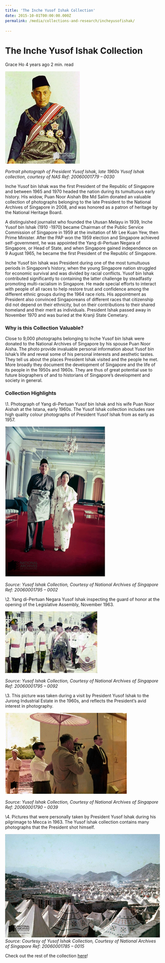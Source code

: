 ```yaml
---
title: 'The Inche Yusof Ishak Collection'
date: 2015-10-01T00:00:00.000Z
permalink: /media/collections-and-research/incheyusofishak/

---
```



# The Inche Yusof Ishak Collection

Grace Ho 4 years ago 2 min. read

![Portrait photograph of President Yusof Ishak, late 1960s](../../../images/blogs/20060001779-0030-yusof-ishak-portrait-wm-243x300-1577933097482.jpg)

*Portrait photograph of President Yusof Ishak, late 1960s Yusof Ishak collection, courtesy of NAS Ref: 20060001779 – 0030*

Inche Yusof bin Ishak was the first President of the Republic of Singapore and between 1965 and 1970 headed the nation during its tumultuous early history. His widow, Puan Noor Aishah Bte Md Salim donated an valuable collection of photographs belonging to the late President to the National Archives of Singapore in 2008, and was honored as a patron of heritage by the National Heritage Board.

A distinguished journalist who founded the Utusan Melayu in 1939, Inche Yusof bin Ishak (1910 -1970) became Chairman of the Public Service Commission of Singapore in 1959 at the invitation of Mr Lee Kuan Yew, then Prime Minister. After the PAP won the 1959 election and Singapore achieved self-government, he was appointed the Yang di-Pertuan Negara of Singapore, or Head of State, and when Singapore gained independence on 9 August 1965, he became the first President of the Republic of Singapore.

Inche Yusof bin Ishak was President during one of the most tumultuous periods in Singapore’s history, when the young Singapore nation struggled for economic survival and was divided by racial conflicts. Yusof bin Ishak contributed significantly to containing the latter challenge by steadfastly promoting multi-racialism in Singapore. He made special efforts to interact with people of all races to help restore trust and confidence among the different ethnic groups during the 1964 race riots. His appointment as President also convinced Singaporeans of different races that citizenship did not depend on their ethnicity, but on their contributions to their shared homeland and their merit as individuals. President Ishak passed away in November 1970 and was buried at the Kranji State Cemetary.

### Why is this Collection Valuable?

Close to 9,000 photographs belonging to Inche Yusof bin Ishak were donated to the National Archives of Singapore by his spouse Puan Noor Aisha.  The photo provide invaluable personal information about Yusof bin Ishak’s life and reveal some of his personal interests and aesthetic tastes. They tell us about the places President Ishak visited and the people he met. More broadly they document the development of Singapore and the life of its people in the 1950s and 1960s. They are thus of great potential use to future biographers of and to historians of Singapore’s development and society in general.

### Collection Highlights

\1. Photograph of Yang di-Pertuan Yusof bin Ishak and his wife Puan Noor Aishah at the Istana, early 1960s. The Yusof Ishak collection includes rare high quality colour photographs of President Yusof Ishak from as early as 1957.

![09_PuanNoorAishah_02x](../../../images/blogs/09_puannooraishah_02x-1577933097459.gif)

*Source: Yusof Ishak Collection, Courtesy of National Archives of Singapore Ref: 20060001795 – 0002*

\2. Yang di-Pertuan Negara Yusof Ishak inspecting the guard of honor at the opening of the Legislative Assembly, November 1963.

![20060001795-0092-Yusof-Ishak-Inspection-WM-300x200](../../../images/blogs/20060001795-0092-yusof-ishak-inspection-wm-300x2001-1577933097520.jpg)

*Source: Yusof Ishak Collection, Courtesy of National Archives of Singapore Ref: 20060001795 – 0092*

\3. This picture was taken during a visit by President Yusof Ishak to the Jurong Industrial Estate in the 1960s, and reflects the President’s avid interest in photography.

![09_PuanNoorAishah_03x](../../../images/blogs/09_puannooraishah_03x-1577933097521.gif)

*Source: Yusof Ishak Collection, Courtesy of National Archives of Singapore Ref: 20060001790 – 0039*

\4. Pictures that were personally taken by President Yusof Ishak during his pilgrimage to Mecca in 1963. The Yusof Ishak collection contains many photographs that the President shot himself.

![Source:Courtesy of Yusof Ishak Collection, Courtesy of National Archives of Singapore Ref: 20060001785 - 0015](../../../images/blogs/tents.gif)*Source: Courtesy of Yusof Ishak Collection, Courtesy of National Archives of Singapore Ref: 20060001785 – 0015*

Check out the rest of the collection [here](http://www.nas.gov.sg/archivesonline/photographs/source-details/638)!
